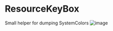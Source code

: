# ResourceKeyBox

Small helper for dumping SystemColors
![image](https://cloud.githubusercontent.com/assets/1640096/18412969/372813be-779c-11e6-8039-bdcfc4124f24.png)

